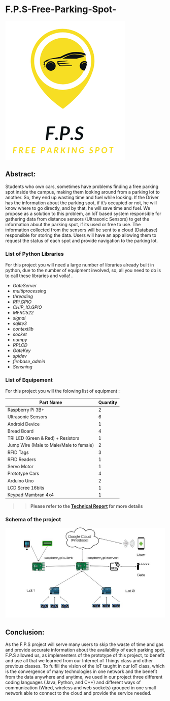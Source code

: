 # F.P.S-Free-Parking-Spot-

![logo](https://github.com/mouaddahakram/F.P.S-Free-Parking-Spot-/blob/master/Logo.png)

## Abstract: 

Students who own cars, sometimes have problems finding a free parking spot inside the campus, making them looking around from a parking lot to another. So, they end up wasting time and fuel while looking. If the Driver has the information about the parking spot, if it’s occupied or not, he will know where to go directly, and by that, he will save time and fuel. 
We propose as a solution to this problem, an IoT based system responsible for gathering data from distance sensors (Ultrasonic Sensors) to get the information about the parking spot, if its used or free to use.  The information collected from the sensors will be sent to a cloud (Database) responsible for storing the data. Users will have an app allowing them to request the status of each spot and provide navigation to the parking lot.

### List of Python Libraries 
For this project you will need a large number of libraries already built in python, due to the number of equipment involved, so,  all you need to do is to call these libraries and voila! . 

* *GateServer*
* *multiprocessing*
* *threading*
* *RPi.GPIO*
* *CHIP_IO.GPIO*
* *MFRC522*
* *signal*
* *sqlite3*
* *contextlib*
* *socket*
* *numpy*
* *RPLCD*
* *GateKey*
* *spidev*
* *firebase_admin*
* *Sensning*

### List of Equipement 

For this project you will the folowing list of equipment :


Part Name	                             |    Quantity
-------------------------------------- | ------------- 
Raspberry Pi 3B+	                     |        2                             
Ultrasonic Sensors	                   |        6                                
Android Device	                       |        1
Bread Board	                           |        4
TRI LED (Green & Red) + Resistors	     |        1
Jump Wire (Male to Male/Male to female)|	      2
RFID Tags	                             |        3
RFID Readers	                         |        1
Servo Motor	                           |        1
Prototype Cars	                       |        4
Arduino Uno	                           |        2
LCD Scree 16bits	                     |        1
Keypad Mambran 4x4	                   |        1

>> **Please refer to the [Technical Report](https://github.com/mouaddahakram/F.P.S-Free-Parking-Spot-/blob/master/Technical%20report%20F.P.S%202.pdf) for more details**

### Schema of the project

![Diagram](https://github.com/mouaddahakram/F.P.S-Free-Parking-Spot-/blob/master/Diagram.jpg)

## Conclusion:

As the F.P.S project will serve many users to skip the waste of time and gas and provide accurate information about the availability of each parking spot, F.P.S allowed us, as implementers of the prototype of this project, to benefit and use all that we learned from our Internet of Things class and other previous classes.
To fulfill the vision of the IoT taught in our IoT class, which is the convergence of many technologies in one network and the benefit from the data anywhere and anytime, we used in our project three different coding languages (Java, Python, and C++) and different ways of communication (Wired, wireless and web sockets) grouped in one small network able to connect to the cloud and provide the service needed.
